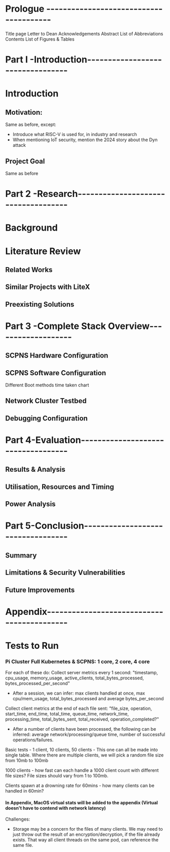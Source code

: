 # Prologue ---------------------------------------
Title page
Letter to Dean
Acknowledgements
Abstract
List of Abbreviations
Contents
List of Figures & Tables

# Part I -Introduction---------------------------------
# Introduction
## Motivation:
Same as before, except:
- Introduce what RISC-V is used for, in industry and research
- When mentioning IoT security, mention the 2024 story about the Dyn attack
## Project Goal
Same as before

# Part 2 -Research------------------------------------
# Background

# Literature Review

## Related Works

## Similar Projects with LiteX

## Preexisting Solutions


# Part 3 -Complete Stack Overview-------------------
## SCPNS Hardware Configuration

## SCPNS Software Configuration
Different Boot methods time taken chart
## Network Cluster Testbed

## Debugging Configuration


# Part 4-Evaluation-----------------------------------

## Results & Analysis

## Utilisation, Resources and Timing

## Power Analysis


# Part 5-Conclusion----------------------------------
## Summary

## Limitations & Security Vulnerabilities

## Future Improvements

# Appendix-------------------------------------------


# Tests to Run
### Pi Cluster Full Kubernetes & SCPNS: 1 core, 2 core, 4 core
For each of these do:
Collect server metrics every 1 second: "timestamp, cpu_usage, memory_usage, active_clients, total_bytes_processed, bytes_processed_per_second"
- After a session, we can infer: max clients handled at once, max cpu/mem_usage, total_bytes_processed and average bytes_per_second

Collect client metrics at the end of each file sent: "file_size, operation, start_time, end_time, total_time, queue_time, network_time, processing_time, total_bytes_sent, total_received, operation_completed?"
- After a number of clients have been processed, the following can be inferred: average network/processing/queue time, number of successful operations/failures.


Basic tests - 1 client, 10 clients, 50 clients - This one can all be made into single table.
Where there are multiple clients, we will pick a random file size from 10mb to 100mb

1000 clients - how fast can each handle a 1000 client count with different file sizes?
File sizes should vary from 1 to 100mb. 

Clients spawn at a drowning rate for 60mins - how many clients can be handled in 60min?

#### In Appendix, MacOS virtual stats will be added to the appendix (Virtual doesn't have to contend with network latency)

Challenges:
- Storage may be a concern for the files of many clients. We may need to just throw out the result of an encryption/decryption, if the file already exists. That way all client threads on the same pod, can reference the same file. 